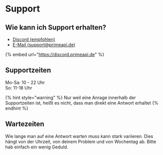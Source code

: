 # Support

## Wie kann ich Support erhalten?

* [Discord (empfohlen)](https://discord.primeapi.de)
* [E-Mail (support@primeapi.de)](mailto://support@primeapi.de)

{% embed url="https://discord.primeapi.de" %}



## Supportzeiten

Mo-Sa: 10 - 22 Uhr\
So: 11-18 Uhr

{% hint style="warning" %}
Nur weil eine Anrage innerhalb der Supportzeiten ist, heißt es nicht, dass man direkt eine Antwort erhaltet
{% endhint %}

## Wartezeiten

Wie lange man auf eine Antwort warten muss kann stark variieren. Dies hängt von der Uhrzeit, von deinem Problem und von Wochentag ab. Bitte hab einfach ein wenig Geduld.
